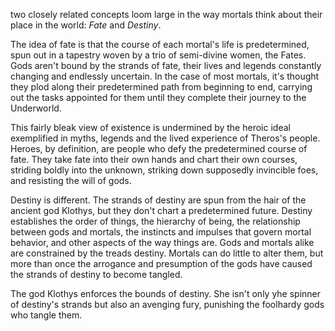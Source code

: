 two closely related concepts loom large in the way mortals think about their place in the world: *Fate* and *Destiny*.

The idea of fate is that the course of each mortal's life is predetermined, spun out in a tapestry woven by a trio of semi-divine women, the Fates. Gods aren't bound by the strands of fate, their lives and legends constantly changing and endlessly uncertain. In the case of most mortals, it's thought they plod along their predetermined path from beginning to end, carrying out the tasks appointed for them until they complete their journey to the Underworld.

This fairly bleak view of existence is undermined by the heroic ideal exemplified in myths, legends and the lived experience of Theros's people. Heroes, by definition, are people who defy the predetermined course of fate. They take fate into their own hands and chart their own courses, striding boldly into the unknown, striking down supposedly invincible foes, and resisting the will of gods. 

Destiny is different. The strands of destiny are spun from the hair of the ancient god Klothys, but they don't chart a predetermined future. Destiny establishes the order of things, the hierarchy of being, the relationship between gods and mortals, the instincts and impulses that govern mortal behavior, and other aspects of the way things are. Gods and mortals alike are constrained by the treads destiny. Mortals can do little to alter them, but more than once the arrogance and presumption of the gods have caused the strands of destiny to become tangled. 

The god Klothys enforces the bounds of destiny. She isn't only yhe spinner of destiny's strands but also an avenging fury, punishing the foolhardy gods who tangle them.